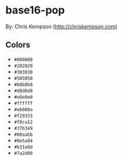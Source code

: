 # base16-pop

By: Chris Kempson (http://chriskempson.com)

## Colors

* `#000000`
* `#202020`
* `#303030`
* `#505050`
* `#b0b0b0`
* `#d0d0d0`
* `#e0e0e0`
* `#ffffff`
* `#eb008a`
* `#f29333`
* `#f8ca12`
* `#37b349`
* `#00aabb`
* `#0e5a94`
* `#b31e8d`
* `#7a2d00`

